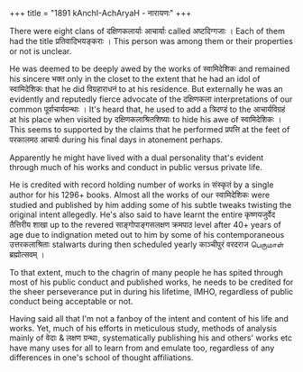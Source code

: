+++
title = "1891 kAnchI-AchAryaH - नारायणः"
+++

There were eight clans of दक्षिणकलार्याः आचार्याः called अष्टदिग्गजाः । Each of them had the title प्रतिवादिभयङ्कराः । This person was among them or their properties or not is unclear.

He was deemed to be deeply awed by the works of स्वामिदेशिकः and remained his sincere भक्त only in the closet to the extent that he had an idol of स्वामिदेशिकः that he did विग्रहाराधनं to at his residence. But externally he was an evidently and reputedly fierce advocate of the दक्षिणकला interpretations of our common पूर्वाचार्यग्रन्थाः । It's heard that, he used to add a त्रिदण्डं to the आचार्यविग्रहं at his place when visited by दक्षिणकलाश्रितशिष्याः to hide his awe of स्वामिदेशिकः । This seems to supported by the claims that he performed प्रपत्ति at the feet of परकालमठ आचार्यः during his final days in atonement perhaps.

Apparently he might have lived with a dual personality that's evident through much of his works and conduct in public versus private life.

He is credited with record holding number of works in संस्कृतं by a single author for his 1296+ books. Almost all the works of our स्वामिदेशिकः were studied and published by him adding some of his subtle tweaks twisting the original intent allegedly. He's also said to have learnt the entire कृष्णयजुर्वेद तैत्तिरीय शाखा up to the revered साङ्गोपाङ्गसलक्षण क्रमपाठ level after 40+ years of age due to indignation meted out to him by some of his contemporaneous उत्तरकलाश्रिताः stalwarts during then scheduled yearly काञ्चीपुरं वरदराज பெருமாள் ब्रह्मोत्सवम् ।

To that extent, much to the chagrin of many people he has spited through most of his public conduct and published works, he needs to be credited for the sheer perseverance put in during his lifetime, IMHO, regardless of public conduct being acceptable or not.

Having said all that I'm not a fanboy of the intent and content of his life and works. Yet, much of his efforts in meticulous study, methods of analysis mainly of वेदाः & लक्षण ग्रन्थाः, systematically publishing his and others' works etc have many uses for all to learn from and emulate too, regardless of any differences in one's school of thought affiliations.